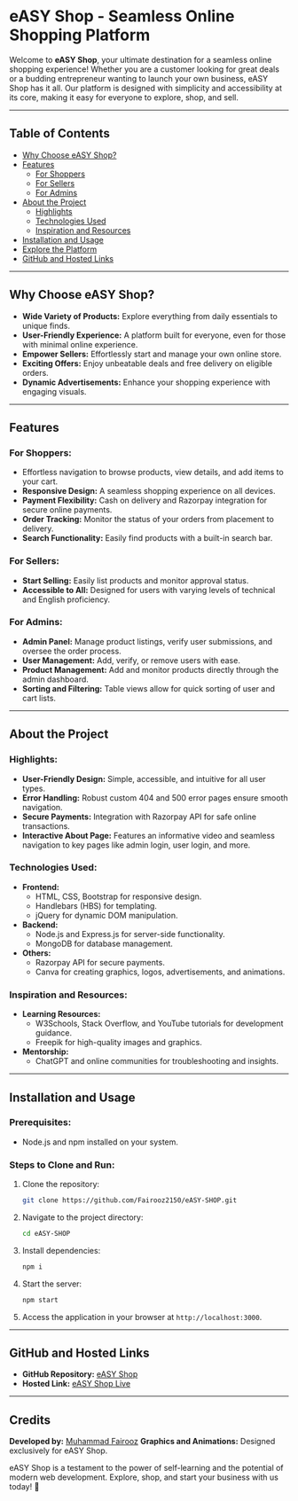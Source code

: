 # eASY Shop - Seamless Online Shopping Platform

Welcome to **eASY Shop**, your ultimate destination for a seamless online shopping experience! Whether you are a customer looking for great deals or a budding entrepreneur wanting to launch your own business, eASY Shop has it all. Our platform is designed with simplicity and accessibility at its core, making it easy for everyone to explore, shop, and sell.

---

## Table of Contents
- [Why Choose eASY Shop?](#why-choose-easy-shop)
- [Features](#features)
  - [For Shoppers](#for-shoppers)
  - [For Sellers](#for-sellers)
  - [For Admins](#for-admins)
- [About the Project](#about-the-project)
  - [Highlights](#highlights)
  - [Technologies Used](#technologies-used)
  - [Inspiration and Resources](#inspiration-and-resources)
- [Installation and Usage](#installation-and-usage)
- [Explore the Platform](#explore-the-platform)
- [GitHub and Hosted Links](#github-and-hosted-links)

---

## Why Choose eASY Shop?

- **Wide Variety of Products:** Explore everything from daily essentials to unique finds.
- **User-Friendly Experience:** A platform built for everyone, even for those with minimal online experience.
- **Empower Sellers:** Effortlessly start and manage your own online store.
- **Exciting Offers:** Enjoy unbeatable deals and free delivery on eligible orders.
- **Dynamic Advertisements:** Enhance your shopping experience with engaging visuals.

---

## Features

### For Shoppers:
- Effortless navigation to browse products, view details, and add items to your cart.
- **Responsive Design:** A seamless shopping experience on all devices.
- **Payment Flexibility:** Cash on delivery and Razorpay integration for secure online payments.
- **Order Tracking:** Monitor the status of your orders from placement to delivery.
- **Search Functionality:** Easily find products with a built-in search bar.

### For Sellers:
- **Start Selling:** Easily list products and monitor approval status.
- **Accessible to All:** Designed for users with varying levels of technical and English proficiency.

### For Admins:
- **Admin Panel:** Manage product listings, verify user submissions, and oversee the order process.
- **User Management:** Add, verify, or remove users with ease.
- **Product Management:** Add and monitor products directly through the admin dashboard.
- **Sorting and Filtering:** Table views allow for quick sorting of user and cart lists.

---

## About the Project

### Highlights:
- **User-Friendly Design:** Simple, accessible, and intuitive for all user types.
- **Error Handling:** Robust custom 404 and 500 error pages ensure smooth navigation.
- **Secure Payments:** Integration with Razorpay API for safe online transactions.
- **Interactive About Page:** Features an informative video and seamless navigation to key pages like admin login, user login, and more.

### Technologies Used:
- **Frontend:**
  - HTML, CSS, Bootstrap for responsive design.
  - Handlebars (HBS) for templating.
  - jQuery for dynamic DOM manipulation.
- **Backend:**
  - Node.js and Express.js for server-side functionality.
  - MongoDB for database management.
- **Others:**
  - Razorpay API for secure payments.
  - Canva for creating graphics, logos, advertisements, and animations.

### Inspiration and Resources:
- **Learning Resources:**
  - W3Schools, Stack Overflow, and YouTube tutorials for development guidance.
  - Freepik for high-quality images and graphics.
- **Mentorship:**
  - ChatGPT and online communities for troubleshooting and insights.

---

## Installation and Usage

### Prerequisites:
- Node.js and npm installed on your system.

### Steps to Clone and Run:
1. Clone the repository:
   ```bash
   git clone https://github.com/Fairooz2150/eASY-SHOP.git
   ```
2. Navigate to the project directory:
   ```bash
   cd eASY-SHOP
   ```
3. Install dependencies:
   ```bash
   npm i
   ```
4. Start the server:
   ```bash
   npm start
   ```
5. Access the application in your browser at `http://localhost:3000`.

---


## GitHub and Hosted Links

- **GitHub Repository:** [eASY Shop](https://github.com/Fairooz2150/eASY-SHOP)
- **Hosted Link:** [eASY Shop Live](http://easy-shop-env.eba-cfdzewgs.eu-north-1.elasticbeanstalk.com)

---

## Credits

**Developed by:** [Muhammad Fairooz](https://fairooz2150.github.io/Fairooz)
**Graphics and Animations:** Designed exclusively for eASY Shop.  

eASY Shop is a testament to the power of self-learning and the potential of modern web development. Explore, shop, and start your business with us today! 🚀



